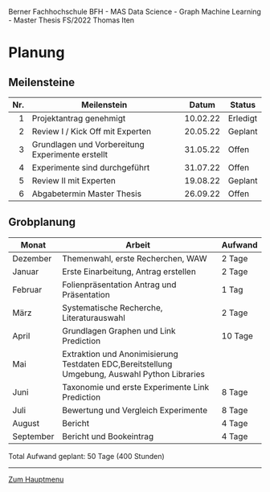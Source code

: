 Berner Fachhochschule BFH - MAS Data Science - Graph Machine Learning - Master Thesis FS/2022 Thomas Iten

# Planung

## Meilensteine

| Nr. | Meilenstein                                        | Datum    | Status 
| --: | -------------------------------------------------- | -------- | --------
|  1  | Projektantrag genehmigt                            | 10.02.22 | Erledigt
|  2  | Review I / Kick Off mit Experten                   | 20.05.22 | Geplant
|  3  | Grundlagen und Vorbereitung Experimente erstellt   | 31.05.22 | Offen
|  4  | Experimente sind durchgeführt                      | 31.07.22 | Offen
|  5  | Review II mit Experten                             | 19.08.22 | Geplant
|  6  | Abgabetermin Master Thesis                         | 26.09.22 | Offen

## Grobplanung

Monat     | Arbeit                                             | Aufwand  
--------- | -------------------------------------------------- | -------- 
Dezember  | Themenwahl, erste Recherchen, WAW                  |  2 Tage  
Januar    | Erste Einarbeitung, Antrag erstellen               |  2 Tage  
Februar   | Folienpräsentation Antrag und Präsentation         |  1 Tag   
März      | Systematische Recherche, Literaturauswahl          |  2 Tage  
April     | Grundlagen Graphen und Link Prediction             | 10 Tage  
Mai       | Extraktion und Anonimisierung Testdaten EDC,Bereitstellung Umgebung, Auswahl Python Libraries
Juni      | Taxonomie und erste Experimente Link Prediction    |  8 Tage  
Juli      | Bewertung und Vergleich Experimente                |  8 Tage  
August    | Bericht                                            |  4 Tage  
September | Bericht und Bookeintrag                            |  4 Tage  

Total Aufwand geplant: 50 Tage (400 Stunden)

---
[Zum Hauptmenu](../README.md)